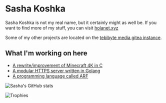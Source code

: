 # Sasha Koshka

Sasha Koshka is not my real name, but it certainly might as well be. If you want to find more of my stuff, you can visit [holanet.xyz](https://holanet.xyz)

Some of my other projects are located on the [tebibyte media gitea instance](https://git.tebibyte.media/sashakoshka).

## What I'm working on here

- [A rewrite/improvement of Minecraft 4K in C](https://github.com/sashakoshka/m4kc)
- [A modular HTTPS server written in Golang](https://github.com/hlhv)
- [A programming language called ARF](https://github.com/sashakoshka/arf)

![Sasha's GitHub stats](https://github-readme-stats.vercel.app/api?username=sashakoshka&show_icons=true&theme=nord)

![Trophies](https://github-profile-trophy.vercel.app/?username=sashakoshka&theme=nord&column=4&row=8)
